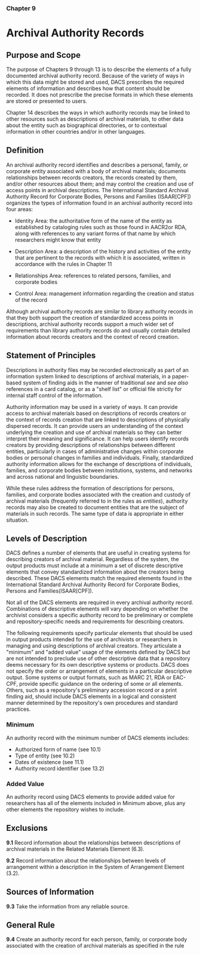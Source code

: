 ### Chapter 9 

# Archival Authority Records

## Purpose and Scope

The purpose of Chapters 9 through 13 is to describe the elements of a fully documented archival authority record. Because of the variety of ways in which this data might be stored and used, DACS prescribes the required elements of information and describes how that content should be recorded. It does not prescribe the precise formats in which these elements are stored or presented to users.

Chapter 14 describes the ways in which authority records may be linked to other resources such as descriptions of archival materials, to other data about the entity such as biographical directories, or to contextual information in other countries and/or in other languages.

## Definition

An archival authority record identifies and describes a personal, family, or corporate entity associated with a body of archival materials; documents relationships between records creators, the records created by them, and/or other resources about them; and may control the creation and use of access points in archival descriptions. The International Standard Archival Authority Record for Corporate Bodies, Persons and Families (ISAAR[CPF]) organizes the types of information found in an archival authority record into four areas:

*   Identity Area: the authoritative form of the name of the entity as established by cataloging rules such as those found in AACR2or RDA, along with references to any variant forms of that name by which researchers might know that entity

*   Description Area: a description of the history and activities of the entity that are pertinent to the records with which it is associated, written in accordance with the rules in Chapter 11

*   Relationships Area: references to related persons, families, and corporate bodies

*   Control Area: management information regarding the creation and status of the record

Although archival authority records are similar to library authority records in that they both support the creation of standardized access points in descriptions, archival authority records support a much wider set of requirements than library authority records do and usually contain detailed information about records creators and the context of record creation.

## Statement of Principles

Descriptions in authority files may be recorded electronically as part of an information system linked to descriptions of archival materials, in a paper-based system of finding aids in the manner of traditional _see_ and _see also_ references in a card catalog, or as a "shelf list" or official file strictly for internal staff control of the information.

Authority information may be used in a variety of ways. It can provide access to archival materials based on descriptions of records creators or the context of records creation that are linked to descriptions of physically dispersed records. It can provide users an understanding of the context underlying the creation and use of archival materials so they can better interpret their meaning and significance. It can help users identify records creators by providing descriptions of relationships between different entities, particularly in cases of administrative changes within corporate bodies or personal changes in families and individuals. Finally, standardized authority information allows for the exchange of descriptions of individuals, families, and corporate bodies between institutions, systems, and networks and across national and linguistic boundaries.

While these rules address the formation of descriptions for persons, families, and corporate bodies associated with the creation and custody of archival materials (frequently referred to in the rules as _entities_), authority records may also be created to document entities that are the subject of materials in such records. The same type of data is appropriate in either situation.

## Levels of Description

DACS defines a number of elements that are useful in creating systems for describing creators of archival material. Regardless of the system, the output products must include at a minimum a set of discrete descriptive elements that convey standardized information about the creators being described. These DACS elements match the required elements found in the International Standard Archival Authority Record for Corporate Bodies, Persons and Families(ISAAR[CPF])_._

Not all of the DACS elements are required in every archival authority record. Combinations of descriptive elements will vary depending on whether the archivist considers a specific authority record to be preliminary or complete and repository-specific needs and requirements for describing creators.

The following requirements specify particular elements that should be used in output products intended for the use of archivists or researchers in managing and using descriptions of archival creators. They articulate a "minimum" and "added value" usage of the elements defined by DACS but are not intended to preclude use of other descriptive data that a repository deems necessary for its own descriptive systems or products. DACS does not specify the order or arrangement of elements in a particular descriptive output. Some systems or output formats, such as MARC 21, RDA or EAC-CPF, provide specific guidance on the ordering of some or all elements. Others, such as a repository's preliminary accession record or a print finding aid, should include DACS elements in a logical and consistent manner determined by the repository's own procedures and standard practices.

### Minimum

An authority record with the minimum number of DACS elements includes:

*   Authorized form of name (see 10.1)
*   Type of entity (see 10.2)
*   Dates of existence (see 11.1)
*   Authority record identifier (see 13.2)

### Added Value

An authority record using DACS elements to provide added value for researchers has all of the elements included in Minimum above, plus any other elements the repository wishes to include.

## Exclusions

**9.1** Record information about the relationships between descriptions of archival materials in the Related Materials Element (6.3).

**9.2** Record information about the relationships between levels of arrangement within a description in the System of Arrangement Element (3.2).

## Sources of Information

**9.3** Take the information from any reliable source.

## General Rule

**9.4** Create an authority record for each person, family, or corporate body associated with the creation of archival materials as specified in the rule
